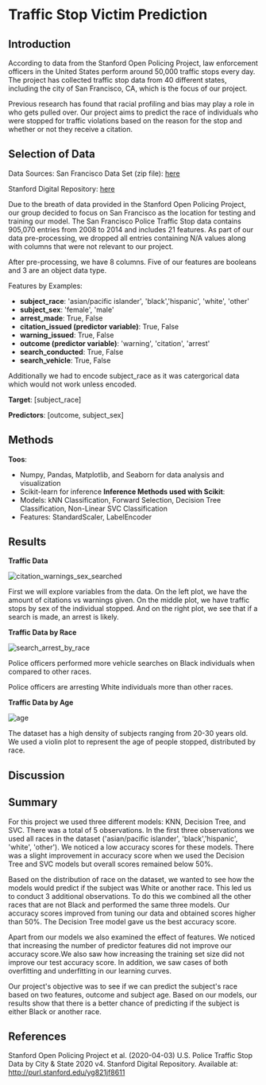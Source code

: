 # Traffic Stop Victim Prediction
## Introduction

According to data from the Stanford Open Policing Project, law enforcement officers in the United States perform around 50,000 traffic stops every day. The project has collected traffic stop data from 40 different states, including the city of San Francisco,  CA, which is the focus of our project. 

Previous research has found that racial profiling and bias may play a role in who gets pulled over. Our project aims to predict the race of individuals who were stopped for traffic violations based on the reason for the stop and whether or not they receive a citation.

## Selection of Data

Data Sources: 
San Francisco Data Set (zip file): <a href="https://stacks.stanford.edu/file/druid:yg821jf8611/yg821jf8611_ca_san_francisco_2020_04_01.csv.zip"> here </a>

Stanford Digital Repository: 
<a href="https://purl.stanford.edu/yg821jf8611"> here </a>

Due to the breath of data provided in the Stanford Open Policing Project, our group decided to focus on San Francisco as the location for testing and training our model. The San Francisco Police Traffic Stop data contains 905,070 entries from 2008 to 2014 and includes 21 features. As part of our data pre-processing, we dropped all entries containing N/A values along with columns that were not relevant to our project.

After pre-processing, we have 8 columns. Five of our features are booleans and 3 are an object data type.

Features by Examples:

- **subject_race**: 'asian/pacific islander', 'black','hispanic', 'white', 'other'
- **subject_sex**: 'female', 'male'
- **arrest_made**: True, False
- **citation_issued (predictor variable)**: True, False
- **warning_issued**: True, False
- **outcome (predictor variable)**: 'warning', 'citation', 'arrest'
- **search_conducted**: True, False
- **search_vehicle**: True, False

Additionally we had to encode subject_race as it was catergorical data which would not work unless encoded.  

**Target**: [subject_race]

**Predictors**: [outcome, subject_sex]

## Methods
**Toos**:
- Numpy, Pandas, Matplotlib, and Seaborn for data analysis and visualization
- Scikit-learn for inference
**Inference Methods used with Scikit**:
- Models: kNN Classification, Forward Selection, Decision Tree Classification, Non-Linear SVC Classification
- Features: StandardScaler, LabelEncoder

## Results

**Traffic Data**

![citation_warnings_sex_searched](https://user-images.githubusercontent.com/40731237/221310248-1fd5d76c-3b19-4c42-933a-387f74ac0cdb.png)

First we will explore variables from the data. On the left plot, we have the amount of citations vs warnings given. On the middle plot, we have traffic stops by sex of the individual stopped. And on the right plot, we see that if a search is made, an arrest is likely.

**Traffic Data by Race**

![search_arrest_by_race](https://user-images.githubusercontent.com/40731237/221310409-0820452a-4cc6-4010-b422-630de70d7cdd.png)

Police officers performed more vehicle searches on Black individuals when compared to other races.

Police officers are arresting White individuals more than other races.

**Traffic Data by Age**

![age](https://user-images.githubusercontent.com/40731237/221310652-513d2bc7-327f-4d27-a963-3132eb7216ea.png)

The dataset has a high density of subjects ranging from 20-30 years old. We used a violin plot to represent the age of people stopped, distributed by race.

## Discussion

## Summary
For this project we used three different models: KNN, Decision Tree, and SVC. There was a total of 5 observations. In the first three observations we used all races in the dataset ('asian/pacific islander', 'black','hispanic', 'white', 'other'). We noticed a low accuracy scores for these models. There was a slight improvement in accuracy score when we used the Decision Tree and SVC models but overall scores remained below 50%. 

Based on the distribution of race on the dataset, we wanted to see how the models would predict if the subject was White or another race. This led us to conduct 3 additional observations. To do this we combined all the other races that are not Black and performed the same three models. Our accuracy scores improved from tuning our data and obtained scores higher than 50%. The Decision Tree model gave us the best accuracy score. 

Apart from our models we also examined the effect of features. We noticed that increasing the number of predictor features did not improve our accuracy score.We also saw how increasing the training set size did not improve our test accuracy score. In addition, we saw cases of both overfitting and underfitting in our learning curves. 

Our project's objective was to see if we can predict the subject's race based on two features, outcome and subject age. Based on our models, our results show that there is a better chance of predicting if the subject is either Black or another race. 


## References
Stanford Open Policing Project et al. (2020-04-03) U.S. Police Traffic Stop Data by City & State 2020 v4. Stanford Digital Repository. Available at: http://purl.stanford.edu/yg821jf8611
